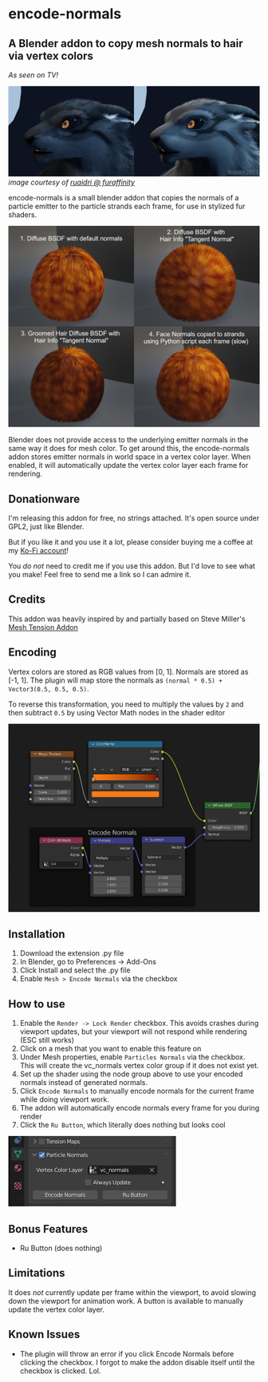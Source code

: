 # encode-normals
## A Blender addon to copy mesh normals to hair via vertex colors

_As seen on TV!_

![Stylized Fur Image](assets/ru_comparison.jpg)
*image courtesy of [ruaidri @ furaffinity](https://furaffinity.net/user/ruaidri)*

encode-normals is a small blender addon that copies the normals of a particle
emitter to the particle strands each frame, for use in stylized fur shaders.

![Fur Comparison Image](assets/hair-example.jpg)

Blender does not provide access to the underlying emitter normals in the same
way it does for mesh color. To get around this, the encode-normals addon stores
emitter normals in world space in a vertex color layer. When enabled, it will 
automatically update the vertex color layer each frame for rendering. 


## Donationware
I'm releasing this addon for free, no strings attached. It's open source under
GPL2, just like Blender. 

But if you like it and you use it a lot, please consider buying me a coffee at
my [Ko-Fi account](https://ko-fi.com/sentharn)!

You _do not_ need to credit me if you use this addon. But I'd love to see
what you make! Feel free to send me a link so I can admire it.

## Credits
This addon was heavily inspired by and partially based on Steve Miller's
[Mesh Tension Addon](https://blenderartists.org/t/revised-mesh-tension-add-on/1239091)

## Encoding 
Vertex colors are stored as RGB values from [0, 1]. Normals are stored as
[-1, 1]. The plugin will map store the normals as 
`(normal * 0.5) + Vector3(0.5, 0.5, 0.5)`.

To reverse this transformation, you need to multiply the values by `2`
and then subtract `0.5` by using Vector Math nodes in the shader editor

![Shader image](assets/shader1.jpg)

## Installation

1. Download the extension .py file
2. In Blender, go to Preferences -> Add-Ons
3. Click Install and select the .py file
4. Enable `Mesh > Encode Normals` via the checkbox

## How to use

1. Enable the `Render -> Lock Render` checkbox. This avoids crashes during viewport updates, but your viewport will not respond while rendering (ESC still works)
2. Click on a mesh that you want to enable this feature on
3. Under Mesh properties, enable `Particles Normals` via the checkbox. This will create the vc_normals vertex color group if it does not exist yet.
4. Set up the shader using the node group above to use your encoded normals instead of generated normals.
5. Click `Encode Normals` to manually encode normals for the current frame while doing viewport work.
6. The addon will automatically encode normals every frame for you during render
7. Click the `Ru Button`, which literally does nothing but looks cool

![Shader image](assets/panel1.jpg)

## Bonus Features

* Ru Button (does nothing)

## Limitations
It does _not_ currently update per frame within the viewport, to avoid slowing
down the viewport for animation work. A button is available to manually update 
the vertex color layer.

## Known Issues

* The plugin will throw an error if you click Encode Normals before clicking the checkbox. I forgot to make the addon disable itself until the checkbox is clicked. Lol.
